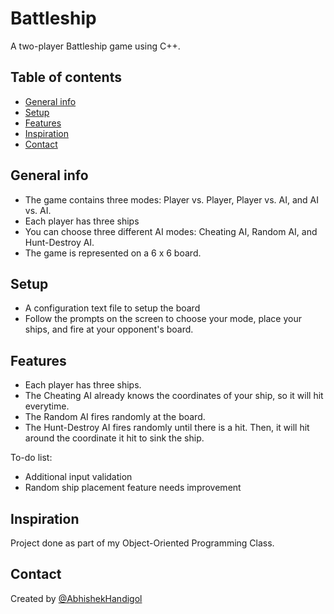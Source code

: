 # Battleship
A two-player Battleship game using C++.


## Table of contents
* [General info](#general-info)
* [Setup](#setup)
* [Features](#features)
* [Inspiration](#inspiration)
* [Contact](#contact)

## General info
* The game contains three modes: Player vs. Player, Player vs. AI, and AI vs. AI.
* Each player has three ships
* You can choose three different AI modes: Cheating AI, Random AI, and Hunt-Destroy AI.
* The game is represented on a 6 x 6 board.

## Setup
* A configuration text file to setup the board
* Follow the prompts on the screen to choose your mode, place your ships, and fire at your opponent's board.

## Features
* Each player has three ships.
* The Cheating AI already knows the coordinates of your ship, so it will hit everytime.
* The Random AI fires randomly at the board.
* The Hunt-Destroy AI fires randomly until there is a hit. Then, it will hit around the coordinate it hit to sink the ship.

To-do list:
* Additional input validation
* Random ship placement feature needs improvement

## Inspiration
Project done as part of my Object-Oriented Programming Class.

## Contact
Created by [@AbhishekHandigol](https://github.com/AbhishekHandigol)

